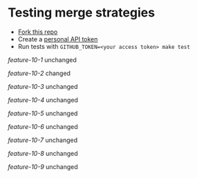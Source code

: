 # Testing merge strategies

- [Fork this repo](https://github.com/robyoung/test#fork-destination-box)
- Create a [personal API token](https://github.com/settings/tokens)
- Run tests with `GITHUB_TOKEN=<your access token> make test`

*feature-10-1* unchanged

*feature-10-2* changed

*feature-10-3* unchanged

*feature-10-4* unchanged

*feature-10-5* unchanged

*feature-10-6* unchanged

*feature-10-7* unchanged

*feature-10-8* unchanged

*feature-10-9* unchanged



